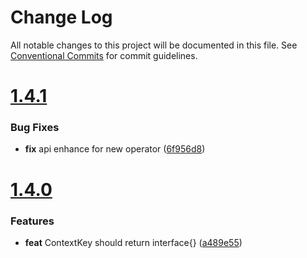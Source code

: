 # Change Log

All notable changes to this project will be documented in this file.
See [Conventional Commits](https://conventionalcommits.org) for commit guidelines.



# [1.4.1](https://github.com/go-courier/courier/compare/v1.4.0...v1.4.1)

### Bug Fixes

* **fix** api enhance for new operator ([6f956d8](https://github.com/go-courier/courier/commit/6f956d803655008a3d677dcc5b8e2bdbf323d081))



# [1.4.0](https://github.com/go-courier/courier/compare/v1.3.1...v1.4.0)

### Features

* **feat** ContextKey should return interface{} ([a489e55](https://github.com/go-courier/courier/commit/a489e5599bc454910bca716795808b9d8bc8239a))

